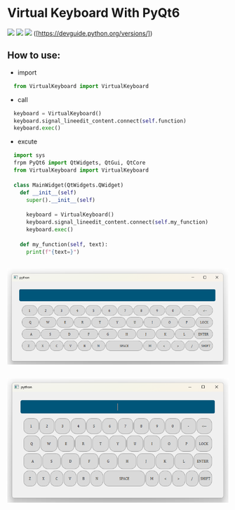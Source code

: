 # Virtual Keyboard With PyQt6

![](https://img.shields.io/badge/Developer-MehdiSameni-blue)
![](https://img.shields.io/badge/PyQt-Version6-green)
![](https://img.shields.io/badge/Python-3.8|3.9|3.10|3.11|3.12-gold)
([https://devguide.python.org/versions/])

## How to use:

- import
```python
  from VirtualKeyboard import VirtualKeyboard
```

- call
```python
  keyboard = VirtualKeyboard()
  keyboard.signal_lineedit_content.connect(self.function)
  keyboard.exec()
```


- excute
```python
  import sys
  frpm PyQt6 import QtWidgets, QtGui, QtCore
  from VirtualKeyboard import VirtualKeyboard
  
  class MainWidget(QtWidgets.QWidget)
    def __init__(self)
      super().__init__(self)
  
      keyboard = VirtualKeyboard()
      keyboard.signal_lineedit_content.connect(self.my_function)
      keyboard.exec()

    def my_function(self, text):
      print(f"{text=}")
```


##
![img_1](image/img_1.png)
##
![img_2](image/img_2.png)
